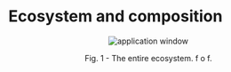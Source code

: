 # Ecosystem and composition

<p align="center">
    <img src="https://i.imgur.com/HdT8MBA.png" alt="application window">
     <p align="center">Fig. 1 - The entire ecosystem. f o f.</p>
</p>

